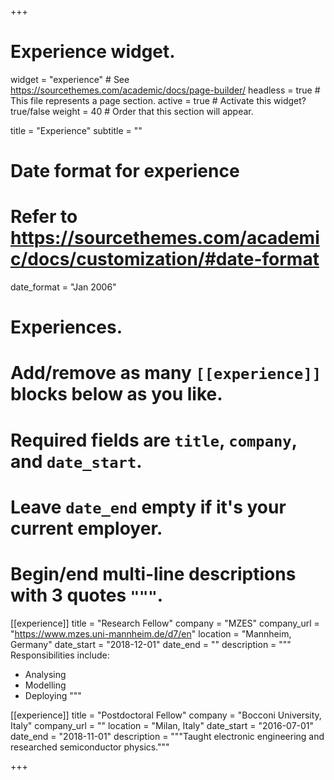 +++
# Experience widget.
widget = "experience"  # See https://sourcethemes.com/academic/docs/page-builder/
headless = true  # This file represents a page section.
active = true  # Activate this widget? true/false
weight = 40  # Order that this section will appear.

title = "Experience"
subtitle = ""

# Date format for experience
#   Refer to https://sourcethemes.com/academic/docs/customization/#date-format
date_format = "Jan 2006"

# Experiences.
#   Add/remove as many `[[experience]]` blocks below as you like.
#   Required fields are `title`, `company`, and `date_start`.
#   Leave `date_end` empty if it's your current employer.
#   Begin/end multi-line descriptions with 3 quotes `"""`.
[[experience]]
  title = "Research Fellow"
  company = "MZES"
  company_url = "https://www.mzes.uni-mannheim.de/d7/en"
  location = "Mannheim, Germany"
  date_start = "2018-12-01"
  date_end = ""
  description = """
  Responsibilities include:
  
  * Analysing
  * Modelling
  * Deploying
  """

[[experience]]
  title = "Postdoctoral Fellow"
  company = "Bocconi University, Italy"
  company_url = ""
  location = "Milan, Italy"
  date_start = "2016-07-01"
  date_end = "2018-11-01"
  description = """Taught electronic engineering and researched semiconductor physics."""

+++
